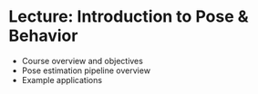 # Lecture: Introduction to Pose & Behavior 

- Course overview and objectives
- Pose estimation pipeline overview
- Example applications
